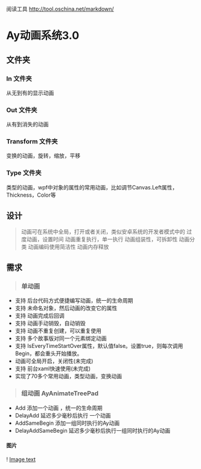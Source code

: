 ﻿阅读工具 http://tool.oschina.net/markdown/

# Ay动画系统3.0

## 文件夹
### In 文件夹
从无到有的显示动画

### Out 文件夹
从有到消失的动画

###  Transform 文件夹
变换的动画，旋转，缩放，平移

###  Type 文件夹
类型的动画，wpf中对象的属性的常用动画，比如调节Canvas.Left属性，Thickness，Color等

## 设计
> 动画可在系统中全局，打开或者关闭，类似安卓系统的开发者模式中的 过度动画，设置时间
> 动画重复执行，单一执行
> 动画组装性，可拆卸性
> 动画分类
> 动画编码使用简洁性
> 动画内存释放

## 需求
> ### 单动画
* 支持 后台代码方式便捷编写动画，统一的生命周期
* 支持 未命名对象，然后动画的改变它的属性
* 支持 动画完成后回调
* 支持 动画手动销毁，自动销毁
* 支持 动画不重复创建，可以重复使用
* 支持 多个故事版对同一个元素绑定动画
* 支持 IsEveryTimeStartOver属性，默认值false。设置true，则每次调用Begin，都会重头开始播放。
* 动画可全局开启，关闭性(未完成)
* 支持 前台xaml快速使用(未完成)
* 实现了70多个常用动画，类型动画，变换动画

> ###  组动画 AyAnimateTreePad
* Add 添加一个动画 ，统一的生命周期
* DelayAdd  延迟多少毫秒后执行 一个动画
* AddSameBegin 添加一组同时执行的Ay动画
* DelayAddSameBegin 延迟多少毫秒后执行一组同时执行的Ay动画

#### 图片
! [Image text](https://raw.githubusercontent.com/hongmaju/light7Local/master/img/productShow/20170518152848.png)
